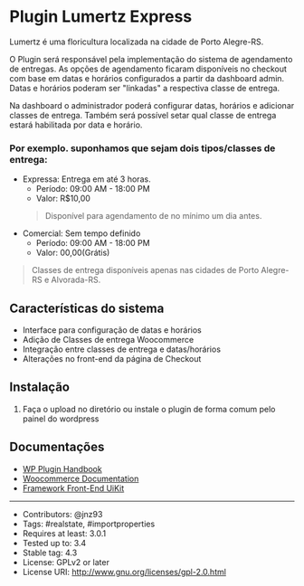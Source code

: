 # Plugin Lumertz Express

Lumertz é uma floricultura localizada na cidade de Porto Alegre-RS.

O Plugin será responsável pela implementação do sistema de agendamento de entregas. As opções de agendamento ficaram disponíveis no checkout com base em datas e horários configurados a partir da dashboard admin. Datas e horários poderam ser "linkadas" a respectiva classe de entrega. 

Na dashboard o administrador poderá configurar datas, horários e adicionar classes de entrega. Também será possível setar qual classe de entrega estará habilitada por data e horário.

### Por exemplo. suponhamos que sejam dois tipos/classes de entrega:
- Expressa: Entrega em até 3 horas.
    - Período: 09:00 AM - 18:00 PM
    - Valor: R$10,00
    > Disponível para agendamento de no mínimo um dia antes.
- Comercial: Sem tempo definido
    - Período: 09:00 AM - 18:00 PM
    - Valor: 00,00(Grátis)

> Classes de entrega disponíveis apenas nas cidades de Porto Alegre-RS e Alvorada-RS.

## Características do sistema
* Interface para configuração de datas e horários
* Adição de Classes de entrega Woocommerce
* Integração entre classes de entrega e datas/horários
* Alterações no front-end da página de Checkout

## Instalação
1) Faça o upload no diretório ou instale o plugin de forma comum pelo painel do wordpress

## Documentações
* [WP Plugin Handbook](https://developer.wordpress.org/plugins/)
* [Woocommerce Documentation](https://woocommerce.com/documentation/)
* [Framework Front-End UiKit](https://getuikit.com/docs/introduction)

-----------

* Contributors: @jnz93
* Tags: #realstate, #importproperties
* Requires at least: 3.0.1
* Tested up to: 3.4
* Stable tag: 4.3
* License: GPLv2 or later
* License URI: http://www.gnu.org/licenses/gpl-2.0.html

